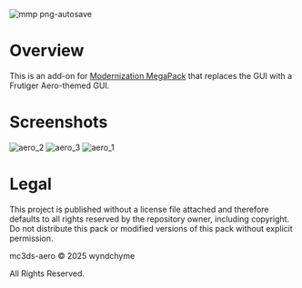 ![mmp png-autosave](https://github.com/user-attachments/assets/c5fc8eae-5deb-448c-b36d-5cfb0f46c74c)

# Overview

This is an add-on for [Modernization MegaPack](https://github.com/wyndchyme/mc3ds-modern) that replaces the GUI with a Frutiger Aero-themed GUI.

# Screenshots

![aero_2](https://github.com/user-attachments/assets/778dec73-cd15-4be4-8ac4-a773098e1eb1)
![aero_3](https://github.com/user-attachments/assets/749eac2a-e564-43a7-851f-ee794b961a92)
![aero_1](https://github.com/user-attachments/assets/53e2fc14-4c27-4496-b705-6747d40bc40f)

# Legal
This project is published without a license file attached and therefore defaults to all rights reserved by the repository owner, including copyright. Do not distribute this pack or modified versions of this pack without explicit permission.

mc3ds-aero © 2025 wyndchyme

All Rights Reserved.
